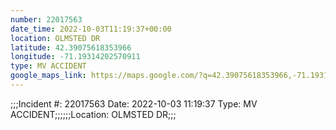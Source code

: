 ```yaml
---
number: 22017563
date_time: 2022-10-03T11:19:37+00:00
location: OLMSTED DR
latitude: 42.39075618353966
longitude: -71.19314202570911
type: MV ACCIDENT
google_maps_link: https://maps.google.com/?q=42.39075618353966,-71.19314202570911
---
```


;;;Incident #: 22017563  Date: 2022-10-03 11:19:37   Type: MV ACCIDENT;;;;;;Location: OLMSTED DR;;;
